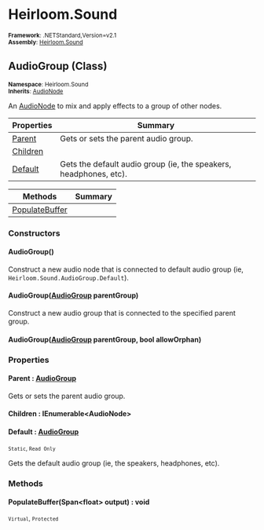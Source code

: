 # Heirloom.Sound

<small>**Framework**: .NETStandard,Version=v2.1</small>  
<small>**Assembly**: [Heirloom.Sound](../Heirloom.Sound/Heirloom.Sound.md)</small>  

## AudioGroup (Class)
<small>**Namespace**: Heirloom.Sound</small>  
<small>**Inherits**: [AudioNode](Heirloom.Sound.AudioNode.md)</small>  

An [AudioNode](Heirloom.Sound.AudioNode.md) to mix and apply effects to a group of other nodes.

| Properties               | Summary                                                           |
|--------------------------|-------------------------------------------------------------------|
| [Parent](#PAR2197A792)   | Gets or sets the parent audio group.                              |
| [Children](#CHIA28E397F) |                                                                   |
| [Default](#DEFCF6EDD47)  | Gets the default audio group (ie, the speakers, headphones, etc). |

| Methods                        | Summary |
|--------------------------------|---------|
| [PopulateBuffer](#POP1F4E4746) |         |

### Constructors

#### AudioGroup()

Construct a new audio node that is connected to default audio group (ie, `Heirloom.Sound.AudioGroup.Default`).

#### AudioGroup([AudioGroup](Heirloom.Sound.AudioGroup.md) parentGroup)

Construct a new audio group that is connected to the specified parent group.

#### AudioGroup([AudioGroup](Heirloom.Sound.AudioGroup.md) parentGroup, bool allowOrphan)

### Properties

#### <a name="PAR2197A792"></a>Parent : [AudioGroup](Heirloom.Sound.AudioGroup.md)


Gets or sets the parent audio group.

#### <a name="CHIA28E397F"></a>Children : IEnumerable\<AudioNode>


#### <a name="DEFCF6EDD47"></a>Default : [AudioGroup](Heirloom.Sound.AudioGroup.md)

<small>`Static`, `Read Only`</small>

Gets the default audio group (ie, the speakers, headphones, etc).

### Methods

#### <a name="POP1F4E4746"></a>PopulateBuffer(Span\<float> output) : void
<small>`Virtual`, `Protected`</small>


